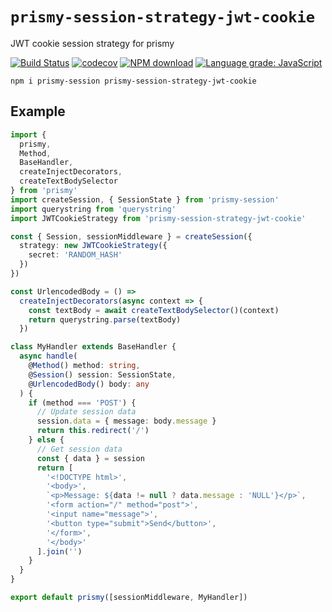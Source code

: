 # `prismy-session-strategy-jwt-cookie`

JWT cookie session strategy for prismy

[![Build Status](https://travis-ci.com/prismyland/prismy-session-strategy-jwt-cookie.svg?branch=master)](https://travis-ci.com/prismyland/prismy-session-strategy-jwt-cookie)
[![codecov](https://codecov.io/gh/prismyland/prismy-session-strategy-jwt-cookie/branch/master/graph/badge.svg)](https://codecov.io/gh/prismyland/prismy-session-strategy-jwt-cookie)
[![NPM download](https://img.shields.io/npm/dm/prismy-session-strategy-jwt-cookie.svg)](https://www.npmjs.com/package/prismy-session-strategy-jwt-cookie)
[![Language grade: JavaScript](https://img.shields.io/lgtm/grade/javascript/g/prismyland/prismy-session-strategy-jwt-cookie.svg?logo=lgtm&logoWidth=18)](https://lgtm.com/projects/g/prismyland/prismy-session-strategy-jwt-cookie/context:javascript)

```
npm i prismy-session prismy-session-strategy-jwt-cookie
```

## Example

```ts
import {
  prismy,
  Method,
  BaseHandler,
  createInjectDecorators,
  createTextBodySelector
} from 'prismy'
import createSession, { SessionState } from 'prismy-session'
import querystring from 'querystring'
import JWTCookieStrategy from 'prismy-session-strategy-jwt-cookie'

const { Session, sessionMiddleware } = createSession({
  strategy: new JWTCookieStrategy({
    secret: 'RANDOM_HASH'
  })
})

const UrlencodedBody = () =>
  createInjectDecorators(async context => {
    const textBody = await createTextBodySelector()(context)
    return querystring.parse(textBody)
  })

class MyHandler extends BaseHandler {
  async handle(
    @Method() method: string,
    @Session() session: SessionState,
    @UrlencodedBody() body: any
  ) {
    if (method === 'POST') {
      // Update session data
      session.data = { message: body.message }
      return this.redirect('/')
    } else {
      // Get session data
      const { data } = session
      return [
        '<!DOCTYPE html>',
        '<body>',
        `<p>Message: ${data != null ? data.message : 'NULL'}</p>`,
        '<form action="/" method="post">',
        '<input name="message">',
        '<button type="submit">Send</button>',
        '</form>',
        '</body>'
      ].join('')
    }
  }
}

export default prismy([sessionMiddleware, MyHandler])
```
